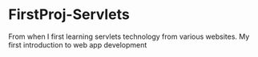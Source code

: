 # FirstProj-Servlets
From when I first learning servlets technology from various websites.  My first introduction to web app development
